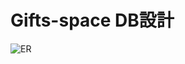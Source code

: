 # Gifts-space DB設計

![ER](https://user-images.githubusercontent.com/57346263/73085998-11930e00-3f13-11ea-87d0-8a31b8152ea4.png)